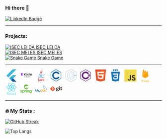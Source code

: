 ### Hi there 👋

<div id="badges">
  <a href="https://www.linkedin.com/in/pedrojfmorais/">
    <img src="https://img.shields.io/badge/LinkedIn-blue?style=for-the-badge&logo=linkedin&logoColor=white" alt="LinkedIn Badge"/>
  </a>
</div>

<hr>

### Projects:
<div id="badges">
  <a href="https://github.com/stars/pedrojfmorais/lists/isec-lei-da">
    <img src="https://upload.wikimedia.org/wikipedia/commons/d/d7/Instituto_Superior_de_Engenharia_de_Coimbra_logo.png" alt="ISEC LEI DA" width="auto" height="40"/>
    ISEC LEI DA      
  </a>
  <br>
  <a href="https://github.com/stars/pedrojfmorais/lists/isec-mei-es">
    <img src="https://upload.wikimedia.org/wikipedia/commons/d/d7/Instituto_Superior_de_Engenharia_de_Coimbra_logo.png" alt="ISEC MEI ES" width="auto" height="40"/>      
    ISEC MEI ES
  </a>
</div>

<div id="badges">
  <a href="https://github.com/pedrojfmorais/Snake">
    <img src="https://play-lh.googleusercontent.com/freQgcJPowwH5lhDMT12SPWFnfkuBBr-JH2dkL9KeQrpprDGafKL1J2-IdZdnidtLFU" alt="Snake Game" width="40" height="40"/>
    Snake Game
  </a>
</div>
<hr>
<div>
  <img src="https://github.com/devicons/devicon/blob/master/icons/flutter/flutter-original.svg" title="Flutter" alt="Flutter" width="40" height="40"/>&nbsp;
  <img src="https://github.com/devicons/devicon/blob/master/icons/kotlin/kotlin-original-wordmark.svg" title="Kotlin" alt="Kotlin" width="40" height="40"/>&nbsp;
  <img src="https://github.com/devicons/devicon/blob/master/icons/java/java-original-wordmark.svg" title="Java" alt="Java" width="40" height="40"/>&nbsp; 
  <img src="https://github.com/devicons/devicon/blob/master/icons/c/c-line.svg" title="C" alt="C" width="40" height="40"/>&nbsp;
  <img src="https://github.com/devicons/devicon/blob/master/icons/cplusplus/cplusplus-line.svg" title="C++" alt="C++" width="40" height="40"/>&nbsp;
  <img src="https://github.com/devicons/devicon/blob/master/icons/csharp/csharp-line.svg" title="C#" alt="C#" width="40" height="40"/>&nbsp;  
  <img src="https://github.com/devicons/devicon/blob/master/icons/html5/html5-original.svg" title="HTML5" alt="HTML" width="40" height="40"/>&nbsp;
  <img src="https://github.com/devicons/devicon/blob/master/icons/css3/css3-plain-wordmark.svg"  title="CSS3" alt="CSS" width="40" height="40"/>&nbsp;
  <img src="https://github.com/devicons/devicon/blob/master/icons/javascript/javascript-original.svg" title="JavaScript" alt="JavaScript" width="40" height="40"/>&nbsp;  
  <img src="https://github.com/devicons/devicon/blob/master/icons/firebase/firebase-plain-wordmark.svg" title="Firebase" alt="Firebase" width="40" height="40"/>&nbsp;
  <img src="https://github.com/devicons/devicon/blob/master/icons/react/react-original-wordmark.svg" title="React" alt="React" width="40" height="40"/>&nbsp;
  <img src="https://github.com/devicons/devicon/blob/master/icons/spring/spring-original-wordmark.svg" title="Spring" alt="Spring" width="40" height="40"/>&nbsp; 
  <img src="https://github.com/devicons/devicon/blob/master/icons/mysql/mysql-original-wordmark.svg" title="MySQL"  alt="MySQL" width="40" height="40"/>&nbsp;
  <img src="https://github.com/devicons/devicon/blob/master/icons/git/git-original-wordmark.svg" title="Git" alt="Git" width="40" height="40"/>&nbsp;
  <hr>
</div>

### :fire: My Stats :
[![GitHub Streak](http://github-readme-streak-stats.herokuapp.com?user=pedrojfmorais&theme=dark&date_format=j%20M%5B%20Y%5D)](https://git.io/streak-stats)

![Top Langs](https://github-readme-stats.vercel.app/api/top-langs/?username=pedrojfmorais&layout=compact&theme=vision-friendly-dark)
<!--
**pedrojfmorais/pedrojfmorais** is a ✨ _special_ ✨ repository because its `README.md` (this file) appears on your GitHub profile.

Here are some ideas to get you started:

- 🔭 I’m currently working on ...
- 🌱 I’m currently learning ...
- 👯 I’m looking to collaborate on ...
- 🤔 I’m looking for help with ...
- 💬 Ask me about ...
- 📫 How to reach me: ...
- 😄 Pronouns: ...
- ⚡ Fun fact: ...
-->
